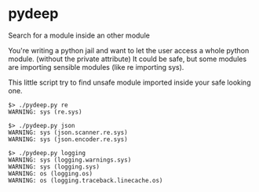 # pydeep
Search for a module inside an other module

You're writing a python jail and want to let the user access a whole python module. (without the private attribute)
It could be safe, but some modules are importing sensible modules (like re importing sys).

This little script try to find unsafe module imported inside your safe looking one.

```
$> ./pydeep.py re
WARNING: sys (re.sys)
```

```
$> ./pydeep.py json
WARNING: sys (json.scanner.re.sys)
WARNING: sys (json.encoder.re.sys)
```

```
$> ./pydeep.py logging
WARNING: sys (logging.warnings.sys)
WARNING: sys (logging.sys)
WARNING: os (logging.os)
WARNING: os (logging.traceback.linecache.os)
```

